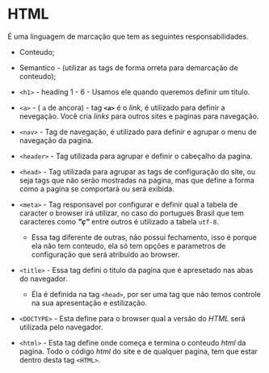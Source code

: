 # HTML

É uma linguagem de marcação que tem as seguintes responsabilidades.

- Conteudo;
- Semantico - (utilizar as tags de forma orreta para demarcação de conteudo);

- `<h1>` - heading 1 - 6 - Usamos ele quando queremos definir um titulo.

- `<a>` - ( `a` de ancora) - tag *__`<a>`__* é o *link*, é utilizado para definir a nevegação. Você cria *links* para outros sites e paginas para navegação.

- `<nav>` - Tag de navegação, é utilizado para definir e agrupar o menu de navegação da pagina. 

- `<header>` - Tag utilizada para agrupar e definir o cabeçalho da pagina.

- `<head>` - Tag utilizada para agrupar as tags de configuração do site, ou seja tags que não serão mostradas na pagina, mas que define a forma como a pagina se comportará ou será exibida.

- `<meta>` - Tag responsavel por configurar e definir qual a tabela de caracter o browser irá utilizar, no caso do portugues Brasil que tem caracteres como *__"ç"__* entre outros é utilizado a tabela `utf-8`.
  - Essa tag diferente de outras, não possui fechamento, isso é porque ela não tem conteudo, ela só tem opções e parametros de configuração que será atribuido ao browser.

- `<title>` - Essa tag defini o titulo da pagina que é apresetado nas abas do navegador.
  - Éla é definida na tag `<head>`, por ser uma tag que não temos controle na sua apresentação e estilização.

- `<DOCTYPE>` - Esta define para o browser qual a versão do *HTML* será utilizada pelo navegador.

- `<html>` - Esta tag define onde começa e termina o conteudo *html* da pagina. Todo o código *html* do site e de qualquer pagina, tem que estar dentro desta tag `<HTML>`.


